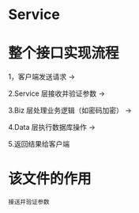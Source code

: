 # Service
# 整个接口实现流程
1，客户端发送请求 →

2.Service 层接收并验证参数 →

3.Biz 层处理业务逻辑（如密码加密） →

4.Data 层执行数据库操作 →

5.返回结果给客户端

# 该文件的作用
    接送并验证参数